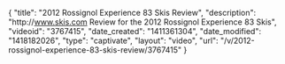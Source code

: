 {
    "title": "2012 Rossignol Experience 83 Skis Review",
    "description": "http:\/\/www.skis.com Review for the 2012 Rossignol Experience 83 Skis",
    "videoid": "3767415",
    "date_created": "1411361304",
    "date_modified": "1418182026",
    "type": "captivate",
    "layout": "video",
    "url": "\/v\/2012-rossignol-experience-83-skis-review\/3767415"
}